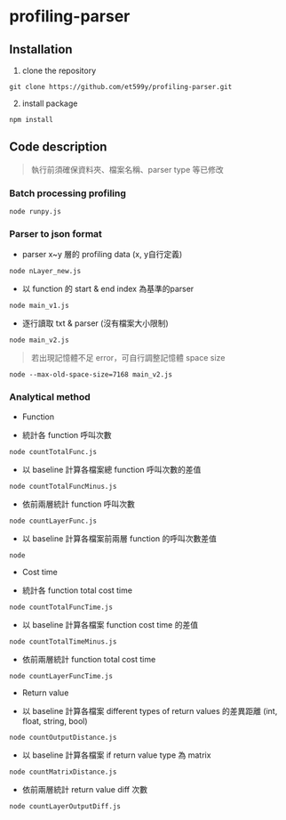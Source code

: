 # profiling-parser

## Installation
1. clone the repository
```
git clone https://github.com/et599y/profiling-parser.git
```

2. install package
```
npm install
```

## Code description
> 執行前須確保資料夾、檔案名稱、parser type 等已修改

### Batch processing profiling
```
node runpy.js
```

### Parser to json format
- parser x~y 層的 profiling data (x, y自行定義)
```
node nLayer_new.js
```
- 以 function 的 start & end index 為基準的parser
```
node main_v1.js
```
- 逐行讀取 txt & parser (沒有檔案大小限制)
```
node main_v2.js
```
> 若出現記憶體不足 error，可自行調整記憶體 space size
```
node --max-old-space-size=7168 main_v2.js
```

### Analytical method
* Function

- 統計各 function 呼叫次數
```
node countTotalFunc.js
```
- 以 baseline 計算各檔案總 function 呼叫次數的差值
```
node countTotalFuncMinus.js
```
- 依前兩層統計 function 呼叫次數
```
node countLayerFunc.js
```
- 以 baseline 計算各檔案前兩層 function 的呼叫次數差值
```
node 
```
* Cost time
- 統計各 function total cost time
```
node countTotalFuncTime.js
```
- 以 baseline 計算各檔案 function cost time 的差值
```
node countTotalTimeMinus.js
```
- 依前兩層統計 function total cost time
```
node countLayerFuncTime.js
```

* Return value
- 以 baseline 計算各檔案 different types of return values 的差異距離 (int, float, string, bool)
```
node countOutputDistance.js
```
- 以 baseline 計算各檔案 if return value type 為 matrix
```
node countMatrixDistance.js
```
- 依前兩層統計 return value diff 次數
```
node countLayerOutputDiff.js
```